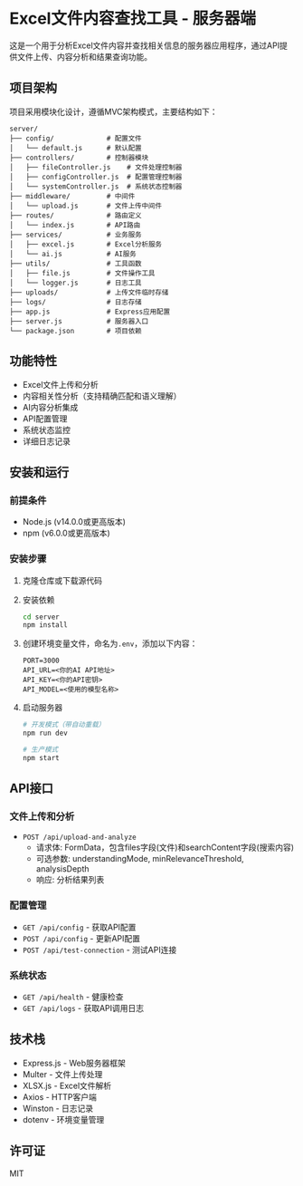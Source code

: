 # Excel文件内容查找工具 - 服务器端

这是一个用于分析Excel文件内容并查找相关信息的服务器应用程序，通过API提供文件上传、内容分析和结果查询功能。

## 项目架构

项目采用模块化设计，遵循MVC架构模式，主要结构如下：

```
server/
├── config/             # 配置文件
│   └── default.js      # 默认配置
├── controllers/        # 控制器模块
│   ├── fileController.js    # 文件处理控制器
│   ├── configController.js  # 配置管理控制器
│   └── systemController.js  # 系统状态控制器
├── middleware/         # 中间件
│   └── upload.js       # 文件上传中间件
├── routes/             # 路由定义
│   └── index.js        # API路由
├── services/           # 业务服务
│   ├── excel.js        # Excel分析服务
│   └── ai.js           # AI服务
├── utils/              # 工具函数
│   ├── file.js         # 文件操作工具
│   └── logger.js       # 日志工具
├── uploads/            # 上传文件临时存储
├── logs/               # 日志存储
├── app.js              # Express应用配置
├── server.js           # 服务器入口
└── package.json        # 项目依赖
```

## 功能特性

- Excel文件上传和分析
- 内容相关性分析（支持精确匹配和语义理解）
- AI内容分析集成
- API配置管理
- 系统状态监控
- 详细日志记录

## 安装和运行

### 前提条件

- Node.js (v14.0.0或更高版本)
- npm (v6.0.0或更高版本)

### 安装步骤

1. 克隆仓库或下载源代码

2. 安装依赖
   ```bash
   cd server
   npm install
   ```

3. 创建环境变量文件，命名为`.env`，添加以下内容：
   ```
   PORT=3000
   API_URL=<你的AI API地址>
   API_KEY=<你的API密钥>
   API_MODEL=<使用的模型名称>
   ```

4. 启动服务器
   ```bash
   # 开发模式（带自动重载）
   npm run dev
   
   # 生产模式
   npm start
   ```

## API接口

### 文件上传和分析
- `POST /api/upload-and-analyze`
  - 请求体: FormData，包含files字段(文件)和searchContent字段(搜索内容)
  - 可选参数: understandingMode, minRelevanceThreshold, analysisDepth
  - 响应: 分析结果列表

### 配置管理
- `GET /api/config` - 获取API配置
- `POST /api/config` - 更新API配置
- `POST /api/test-connection` - 测试API连接

### 系统状态
- `GET /api/health` - 健康检查
- `GET /api/logs` - 获取API调用日志

## 技术栈

- Express.js - Web服务器框架
- Multer - 文件上传处理
- XLSX.js - Excel文件解析
- Axios - HTTP客户端
- Winston - 日志记录
- dotenv - 环境变量管理

## 许可证

MIT 